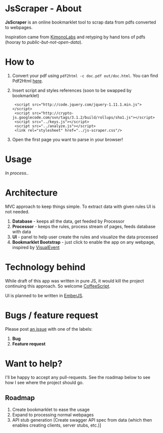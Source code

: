 # JsScraper - About
**JsScraper** is an online bookmarklet tool to scrap data from pdfs converted to webpages.

Inspiration came from [KimonoLabs](https://www.kimonolabs.com/) and retyping by hand tons of pdfs (hooray to *public-but-not-open-data*).

# How to
1. Convert your pdf using `pdf2html -c doc.pdf out/doc.html`. You can find Pdf2Html [here](http://pdftohtml.sourceforge.net/).
2. Insert script and styles references (soon to be swapped by bookmarklet)

        <script src="http://code.jquery.com/jquery-1.11.1.min.js"></script>
        <script src="http://crypto-js.googlecode.com/svn/tags/3.1.2/build/rollups/sha1.js"></script>
        <script src="../keys.js"></script>
        <script src="../analyze.js"></script>
        <link rel="stylesheet" href="../js-scraper.css"/>

3. Open the first page you want to parse in your browser!

# Usage

*In process..*

# Architecture

MVC approach to keep things simple. To extract data with given rules UI is not needed.

1. **Database** - keeps all the data, get feeded by Processor
2. **Processor** - keeps the rules, process stream of pages, feeds database with data
3. **UI** - panel to help user create the rules and visualize the data processed
4. **Bookmarklet Bootstrap** - just click to enable the app on any webpage, inspired by [VisualEvent](http://sprymedia.co.uk/article/Visual+Event+2)

# Technology behind

While draft of this app was written in pure JS, it would kill the project continuing this approach. So welcome [CoffeeScript](http://coffeescript.org/).

UI is planned to be written in [EmberJS](http://emberjs.com/).

# Bugs / feature request

Please post [an issue]() with one of the labels:

1. **Bug**
2. **Feature request**

# Want to help?

I'll be happy to accept any pull-requests. See the roadmap below to see how I see where the project should go.

## Roadmap

1. Create bookmarklet to ease the usage
2. Expand to processing normal webpages
3. API stub generation [Create swagger API spec from data (which then enables creating clients, server stubs, etc.)]